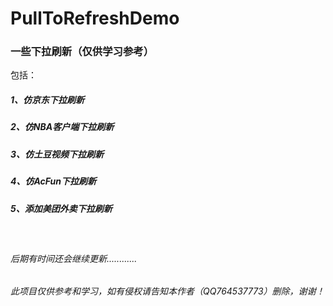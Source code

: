 # PullToRefreshDemo
### 一些下拉刷新（仅供学习参考）

包括：

##### 1、仿京东下拉刷新
##### 2、仿NBA客户端下拉刷新
##### 3、仿土豆视频下拉刷新
##### 4、仿AcFun下拉刷新
##### 5、添加美团外卖下拉刷新  
   
###### 后期有时间还会继续更新............

###### 此项目仅供参考和学习，如有侵权请告知本作者（QQ764537773）删除，谢谢！

